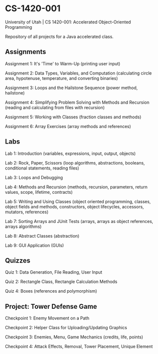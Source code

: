 # CS-1420-001
University of Utah | CS 1420-001: Accelerated Object-Oriented Programming

Repository of all projects for a Java accelerated class.

## Assignments

Assignment 1: It's 'Time' to Warm-Up (printing user input)

Assignment 2: Data Types, Variables, and Computation (calculating circle area, hypotenuse, temperature, and converting binaries)

Assignment 3: Loops and the Hailstone Sequence (power method, hailstone)

Assignment 4: Simplifying Problem Solving with Methods and Recursion (reading and calculating from files with recursion)

Assignment 5: Working with Classes (fraction classes and methods)

Assignment 6: Array Exercises (array methods and references)

## Labs

Lab 1: Introduction (variables, expressions, input, output, objects)

Lab 2: Rock, Paper, Scissors (loop algorithms, abstractions, booleans, conditional statements, reading files)

Lab 3: Loops and Debugging

Lab 4: Methods and Recursion (methods, recursion, parameters, return values, scope, lifetime, contracts)

Lab 5: Writing and Using Classes (object oriented programming, classes, object fields and methods, constructors, object lifecycles, accessors, mutators, references)

Lab 7: Sorting Arrays and JUnit Tests (arrays, arrays as object references, arrays algorithms)

Lab 8: Abstract Classes (abstraction)

Lab 9: GUI Application (GUIs)

## Quizzes

Quiz 1: Data Generation, File Reading, User Input

Quiz 2: Rectangle Class, Rectangle Calculation Methods

Quiz 4: Boxes (references and polymorphism)

## Project: Tower Defense Game

Checkpoint 1: Enemy Movement on a Path

Checkpoint 2: Helper Class for Uploading/Updating Graphics

Checkpoint 3: Enemies, Menu, Game Mechanics (credits, life, points)

Checkpoint 4: Attack Effects, Removal, Tower Placement, Unique Element
